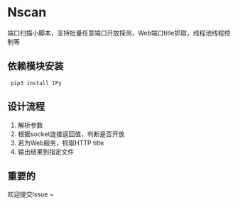 # Nscan
端口扫描小脚本，支持批量任意端口开放探测，Web端口title抓取，线程池线程控制等

## 依赖模块安装
` pip3 install IPy`

## 设计流程
1. 解析参数
2. 根据socket连接返回值，判断是否开放
3. 若为Web服务，抓取HTTP title
4. 输出结果到指定文件

## 重要的
欢迎提交Issue ~
